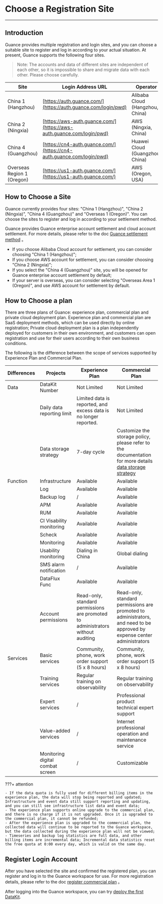 # Choose a Registration Site
---

## Introduction

Guance provides multiple registration and login sites, and you can choose a suitable site to register and log in according to your actual situation. At present, Guance supports the following four sites.

> Note: The accounts and data of different sites are independent of each other, so it is impossible to share and migrate data with each other. Please choose carefully.

| Site | Login Address URL | Operator |
| --- | --- | --- |
| China 1 (Hangzhou) | [https://auth.guance.com/](https://auth.guance.com/login/pwd) | Alibaba Cloud (Hangzhou, China) |
| China 2 (Ningxia) | [https://aws-auth.guance.com/](https://aws-auth.guance.com/login/pwd) | AWS (Ningxia, China) |
| China 4 (Guangzhou) | [https://cn4-auth.guance.com/](https://cn4-auth.guance.com/login/pwd) | Huawei Cloud (Guangzhou, China) |
| Overseas Region 1 (Oregon)| [https://us1-auth.guance.com/](https://us1-auth.guance.com/) | AWS (Oregon, USA) |


## How to Choose a Site

Guance currently provides four sites: "China 1 (Hangzhou)", "China 2 (Ningxia)", "China 4 (Guangzhou)" and "Overseas 1 (Oregon)". You can choose the sites to register and log in according to your settlement method.

Guance provides Guance enterprise account settlement and cloud account settlement. For more details, please refer to the doc [Guance settlement method](../../billing/billing-account/index.md) 。

- If you choose Alibaba Cloud account for settlement, you can consider choosing "China 1 (Hangzhou)";
- If you choose AWS account for settlement, you can consider choosing "China 2 (Ningxia)";
- If you select the "China 4 (Guangzhou)" site, you will be opened for Guance enterprise account settlement by default;
- If your server is overseas, you can consider selecting "Overseas Area 1 (Oregon)", and use AWS account for settlement by default.

## How to Choose a plan

There are three plans of Guance: experience plan, commercial plan and private cloud deployment plan. Experience plan and commercial plan are SaaS deployment methods, which can be used directly by online registration; Private cloud deployment plan is a plan independently deployed for customers in their own environment, and customers can open registration and use for their users according to their own business conditions.

The following is the difference between the scope of services supported by Experience Plan and Commercial Plan.

| **Differences** | **Projects**         | **Experience Plan**                           | **Commercial Plan**                                                   |
| -------- | ---------------- | ------------------------------------ | ------------------------------------------------------------ |
| Data     | DataKit Number     | Not Limited                                 | Not Limited                                                         |
|          | Daily data reporting limit | Limited data is reported, and excess data is no longer reported.       | Not Limited                                                         |
|          | Data storage strategy     | 7-day cycle                             | Customize the storage policy, please refer to the documentation for more details [data storage strategy](../../billing/billing-method/data-storage.md) |
| Function     | Infrastructure         | Available                                   | Available                                                           |
|          | Log             | Available                                   | Available                                                           |
|          | Backup log         | /                                    | Available                                                           |
|          | APM     | Available                                   | Available                                                           |
|          | RUM     | Available                                   | Available                                                           |
|          | CI Visability monitoring    | Available                                   | Available                                                           |
|          | Scheck         | Available                                   | Available                                                           |
|          | Monitoring             | Available                                   | Available                                                           |
|          | Usability monitoring       | Dialing in China                           | Global dialing                                                     |
|          | SMS alarm notification     | /                                    | Available                                                           |
|          | DataFlux Func    | Available                                   | Available                                                           |
|          | Account permissions         | Read-only, standard permissions are promoted to administrators without auditing | Read-only, standard permissions are promoted to administrators, and need to be approved by expense center administrators           |
| Services     | Basic services         | Community, phone, work order support (5 x 8 hours)     | Community, phone, work order support (5 x 8 hours)                             |
|          | Training services         | Regular training on observability                     | Regular training on observability                                             |
|          | Expert services         | /                                    | Professional product technical expert support                                         |
|          | Value-added services         | /                                    | Internet professional operation and maintenance service                                           |
|          | Monitoring digital combat screen   | /                                    | Customizable                                                       |

???+ attention

    - If the data quota is fully used for different billing items in the experience plan, the data will stop being reported and updated; Infrastructure and event data still support reporting and updating, and you can still see infrastructure list data and event data;
    - The experience plan supports online upgrade to the commercial plan, and there is no charge if it is not upgraded. Once it is upgraded to the commercial plan, it cannot be refunded;
    - After the experience plan is upgraded to the commercial plan, the collected data will continue to be reported to the Guance workspace, but the data collected during the experience plan will not be viewed;
    - Timeseries and backup log statistics are full data, and other billing items are incremental data; Incremental data statistics reset the free quota at 0:00 every day, which is valid on the same day.




## Register Login Account

After you have selected the site and confirmed the registered plan, you can register and log in to the Guance workspace for use. For more registration details, please refer to the doc [register commercial plan](../../billing/commercial-register.md) 。

After logging into the Guance workspace, you can try [deploy the first DataKit](deploy-datakit.md).

